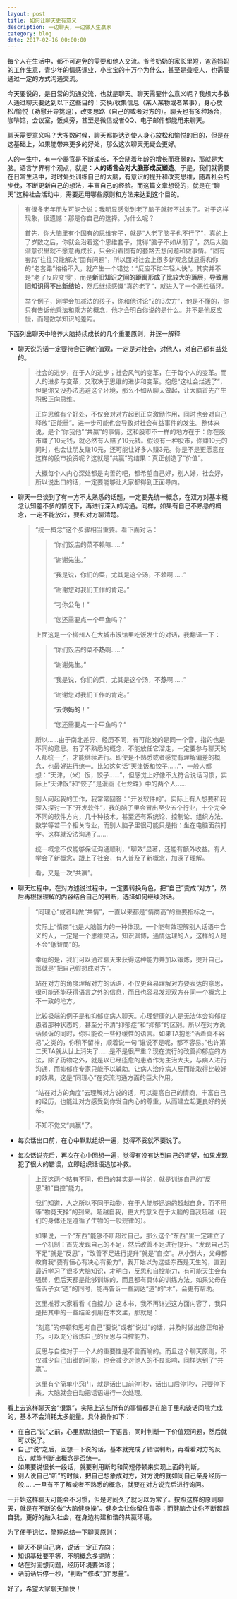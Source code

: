 ```yaml
---
layout: post
title: 如何让聊天更有意义
description: 一边聊天，一边做人生赢家
category: blog
date: 2017-02-16 00:00:00
---
```


每个人在生活中，都不可避免的需要和他人交流。爷爷奶奶的家长里短，爸爸妈妈的工作生意，青少年的情感课业，小宝宝的十万个为什么，甚至是聋哑人，也需要通过一定的方式沟通交流。

今天要说的，是日常的沟通交流，也就是聊天。聊天需要什么意义呢？我想大多数人通过聊天要达到以下这些目的：交换/收集信息（某人某物或者某事），身心放松/愉悦（劝慰开导挑逗），改变思路（自己的或者对方的）。聊天也有多种场合，咖啡馆，会议室，饭桌旁，甚至是微信或者QQ、电子邮件都能用来聊天。

聊天需要意义吗？大多数时候，聊天都能达到使人身心放松和愉悦的目的，但是在这基础上，如果能带来更多的好处，那么这次聊天无疑会更好。

人的一生中，有一个器官是不断成长，不会随着年龄的增长而衰弱的，那就是大脑。语言学界有个观点，就是：__人的语言会对大脑形成反塑造__。于是，我们就需要在日常生活中，时时处处训练自己的大脑，有意识的提升和改变思维，随着社会的步伐，不断更新自己的想法，丰富自己的经验。而这篇文章想说的，就是在“聊天”这种社会活动中，需要运用哪些原则和方法来达到这个目的。

> 有很多老年朋友可能会说：我明显感觉到老了脑子就转不过来了。对于这样现象，很遗憾：那是你自己的选择。为什么呢？
>
> 首先，你大脑里有个固有的思维套子，就是“人老了脑子也不行了”，真的上了岁数之后，你就会沿着这个思维套子，觉得“脑子不如从前了”，然后大脑潜意识里就不愿意再成长，只会沿着固有的套路去想问题和做事情。“固有套路”往往只能解决“固有问题”，所以面对社会上很多新观念就显得和你的“老套路”格格不入，就产生一个错觉：“反应不如年轻人快”。其实并不是“老了反应变慢”，而是**新旧知识之间的距离形成了比较大的落层，导致用旧知识得不出新结论**，然后继续感慨“真的老了”，就进入了一个恶性循环。
>
> 举个例子，刚学会加减法的孩子，你和他讨论“2的3次方”，他是不懂的，你只有告诉他乘法和乘方的概念，他才会明白你说的是什么。并不是他反应慢，而是数学知识的差距。

下面列出聊天中培养大脑持续成长的几个重要原则，并逐一解释

* 聊天说的话一定要符合正确价值观，一定是对社会，对他人，对自己都有益处的。

  > 社会的进步，在于人的进步；社会风气的变革，在于每个人的变革。而人的进步与变革，又取决于思维的进步和变革。抱怨“这社会烂透了”，但是你又没办法逃避这个环境，那么不如从聊天做起，让大脑首先产生积极正向思维。
  >
  > 正向思维有个好处，不仅会对对方起到正向激励作用，同时也会对自己释放“正能量”。进一步可能也会导致对社会有益事件的发生。整体来说，是个“你我他”“共赢”的事情。这和股市不一样的地方在于：你在股市赚了10元钱，就必然有人赔了10元钱。假设有一种股市，你赚10元的同时，也会让朋友赚10元，还可能让好多人赚3元。你是不是更愿意在这样的股市投资呢？这就是“共赢”的结果：真正创造了“价值”。
  >
  > 大概每个人内心深处都是向善的吧，都希望自己好，别人好，社会好，所以说出口的话，一定要能够让大家都得到正面导向。

* 聊天一旦谈到了有一方不太熟悉的话题，一定要先统一概念，在双方对基本概念认知差不多的情况下，再进行深入的沟通。同样，如果有自己不熟悉的概念，一定不能放过，要和对方聊清楚。

  > “统一概念”这个步骤相当重要。看下面对话：
  >
  > > “你们饭店的菜不赖嘛……”
  > >
  > > “谢谢先生。”
  > >
  > > “我是说，你们的菜，尤其是这个汤，不赖啊……”
  > >
  > > “谢谢您对我们工作的肯定。”
  > >
  > > “刁你公龟！”
  > >
  > > “您还需要点一个甲鱼吗？”
  >
  > 上面这是一个柳州人在大城市饭馆里吃饭发生的对话，我翻译一下：
  >
  > > “你们饭店的菜不**热**啊……”
  > >
  > > “谢谢先生。”
  > >
  > > “我是说，你们的菜，尤其是这个汤，不**热**啊……”
  > >
  > > “谢谢您对我们工作的肯定。”
  > >
  > > “**去你妈的**！”
  > >
  > > “您还需要点一个甲鱼吗？”
  >
  > 所以……由于南北差异、经历不同，有可能发的是同一个音，指的也是不同的意思。有了不熟悉的概念，不能放任它溜走，一定要参与聊天的人都统一了，才能继续进行。即使是不熟悉或者感觉有理解偏差的概念，也最好进行统一。比如这句话“天津饭和饺子……”，一般人都想：“天津，（米）饭，饺子……”，但感觉上好像不太符合说话习惯，实际上“天津饭”和“饺子”是漫画《七龙珠》中的两个人……
  >
  > 别人问起我的工作，我常常回答：“开发软件的”。实际上有人想要和我深入探讨一下“开发软件”，我的脑子里会冒出至少五个行业，十个完全不同的软件方向，几十种技术，甚至还有系统论、控制论、组织方法、数学等若干个相关专业，而别人脑子里很可能只是指：坐在电脑面前打字。这样就没法沟通了……
  >
  > 统一概念不仅能够保证沟通顺利，“聊效”显著，还能有额外收益。有人学会了新概念，跟上了社会，有人普及了新概念，加深了理解。
  >
  > 看，又是一次“共赢”。

* 聊天过程中，在对方述说过程中，一定要转换角色，把“自己”变成“对方”，然后再根据理解的内容结合自己的判断，选择如何继续对话。

  > “同理心”或者叫做“共情”，一直以来都是“情商高”的重要指标之一。
  >
  > 实际上“情商”也是大脑智力的一种体现，一个能有效理解别人话语中含义的人，一定是一个思维灵活，知识渊博，通情达理的人，这样的人是不会“低智商”的。
  >
  > 幸运的是，我们可以通过聊天来获得这种能力并加以锻炼，提升自己，那就是“把自己假想成对方”。
  >
  > 站在对方的角度理解对方的话语，不仅更容易理解对方要表达的意思，很可能还能获得语言之外的信息，而且也容易发现双方在同一个概念上不一致的地方。
  >
  > 比较极端的例子是和抑郁症病人聊天。心理健康的人是无法体会抑郁症患者那种状态的，甚至分不清“抑郁症”和“抑郁”的区别。所以在对方说话倾诉的同时，你只能说一些舒缓性的语言。如果TA抱怨“活着真不容易”之类的，你稍不留神，顺着说一句“谁说不是呢，都不容易。”也许第二天TA就从世上消失了……是不是很严重？现在流行的改善抑郁症的方法，除了药物之外，就是以已经痊愈的患者作为主治大夫，与病人进行沟通，而抑郁症专家只能予以辅助。让病人治疗病人反而能取得比较好的效果，这是“同理心”在交流沟通方面的巨大作用。
  >
  > “站在对方的角度”去理解对方说的话，可以提高自己的情商，丰富自己的经历，也能让对方感受到你发自内心的尊重，从而建立起更良好的关系。
  >
  > 不知不觉又“共赢”了。

* 每次话出口前，在心中默默组织一遍，觉得不妥就不要说了。

* 每次话说完后，再次在心中回想一遍，觉得有没有达到自己的期望，如果发现犯了很大的错误，立即组织话语追加补救。

  > 上面这两个略有不同，但目的其实是一样的，就是训练自己的“反思”和“自控”能力。
  >
  > 我们知道，人之所以不同于动物，在于人能够迅速的超越自身，而不用等“物竞天择”的到来。超越自我，更大的意义在于大脑的自我超越（我们的身体还是遵循了生物的一般规律的）。
  >
  > 如果说，一个“东西”能够不断超过自己，那么这个“东西”里一定建立了一个机制：首先发现自己的不足，然后改善不足进行提升。“发现自己的不足”就是“反思”，“改善不足进行提升”就是“自控”。从小到大，父母都教育我“要有恒心有决心有毅力”，我开始以为这些东西是天生的，直到最近学习了很多大脑知识，才明白，反思和自控能力，有可能天生会有强弱，但后天都是能够训练的，而且都有具体的训练方法。如果父母在告诉子女“道”的同时，能再告诉一些到达“道”的“术”，会更有帮助。
  >
  > 这里推荐大家看看《自控力》这本书，我不再详述这方面内容了，我只是把其中的一些结论引用在本文里，那就是：
  >
  > “刻意”的停顿和思考自己“要说”或者“说过”的话，并及时做出修正和补充，可以充分锻炼自己的反思与自控能力。
  >
  > 反思与自控对于一个人的重要性是不言而喻的。而且这个聊天原则，不仅减少自己出错的可能，也会减少对他人的不良影响，同样达到了“共赢”。
  >
  > 这里有个简单小窍门，就是话出口前停1秒，话出口后停1秒，只要停下来，大脑就会自动把话语进行一次处理。

看上去这样聊天会“很累”，实际上这些所有的事情都是在脑子里和谈话间隙完成的，基本不会消耗太多能量。具体操作如下：

* 在自己“说”之前，心里默默组织一下语言，同时判断一下价值观问题，然后就可以说了。
* 自己“说”之后，回想一下说的话，基本就完成了错误判断，再看看对方的反应，就能判断出概念是否统一。
* 如果要说很长一段话，就要利用断句和简短停顿来实现上面的判断。
* 别人说自己“听”的时候，把自己想象成对方，对方说的就如同自己亲身经历一般……一旦有不了解或者不熟悉的概念，就要在对方说完后进行询问。

一开始这样聊天可能会不习惯，但是时间久了就习以为常了。按照这样的原则聊天，就是在不断的做“大脑健身操”。健身会让你留住青春；而健脑会让你不断超越自我，更好的融入社会，在身边构建和谐的共赢环境。

为了便于记忆，简短总结一下聊天原则：

* 聊天不是自己爽，说话一定正方向；
* 知识基础要平等，不明概念多提防；
* 站在对面想问题，经历环境要体谅；
* 话前话后停一秒，“判断”“修改”加“思量”。

好了，希望大家聊天愉快！
